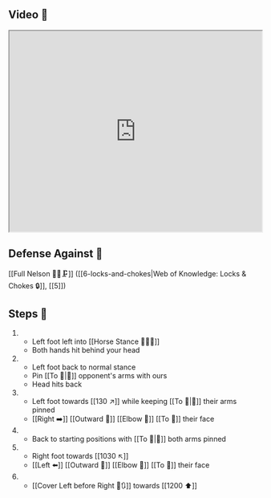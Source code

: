 ## Video 🎥

<iframe src="https://www.youtube.com/embed/5b14B_1sQi8" width="100%" height="400"></iframe>

## Defense Against 🤺

[[Full Nelson 🤼‍♂️🗜️]] ([[6-locks-and-chokes|Web of Knowledge: Locks & Chokes 🔒]], [[5]])

## Steps 👣

1. - Left foot left into [[Horse Stance 🏇🧍‍♂️]]
    - Both hands hit behind your head
2. - Left foot back to normal stance
    - Pin [[To 🎯|🎯]] opponent's arms with ours
    - Head hits back
3. - Left foot towards [[130 ↗️]] while keeping [[To 🎯|🎯]] their arms pinned
    - [[Right ➡️]] [[Outward 🔼]] [[Elbow 💪]] [[To 🎯]] their face
4. - Back to starting positions with [[To 🎯|🎯]] both arms pinned
5. - Right foot towards [[1030 ↖️]]
    - [[Left ⬅️]] [[Outward 🔼]] [[Elbow 💪]] [[To 🎯]] their face
6. - [[Cover Left before Right 🦶🔃]] towards [[1200 ⬆️]]
